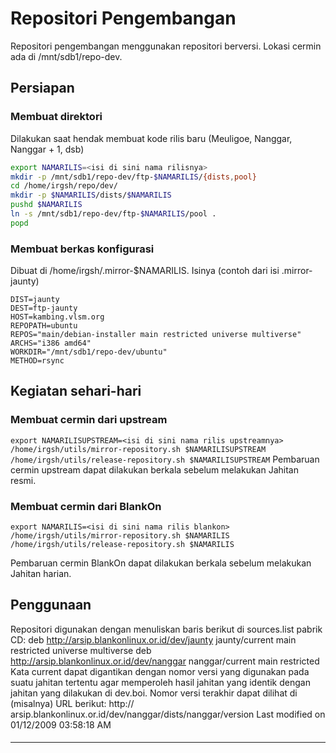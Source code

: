 # Repositori Pengembangan
Repositori pengembangan menggunakan repositori berversi.
Lokasi cermin ada di /mnt/sdb1/repo-dev.
## Persiapan
### Membuat direktori
Dilakukan saat hendak membuat kode rilis baru (Meuligoe, Nanggar, Nanggar + 1,
dsb)
```bash
export NAMARILIS=<isi di sini nama rilisnya>
mkdir -p /mnt/sdb1/repo-dev/ftp-$NAMARILIS/{dists,pool}
cd /home/irgsh/repo/dev/
mkdir -p $NAMARILIS/dists/$NAMARILIS
pushd $NAMARILIS
ln -s /mnt/sdb1/repo-dev/ftp-$NAMARILIS/pool .
popd
```
### Membuat berkas konfigurasi
Dibuat di /home/irgsh/.mirror-$NAMARILIS.
Isinya (contoh dari isi .mirror-jaunty)
```
DIST=jaunty
DEST=ftp-jaunty
HOST=kambing.vlsm.org
REPOPATH=ubuntu
REPOS="main/debian-installer main restricted universe multiverse"
ARCHS="i386 amd64"
WORKDIR="/mnt/sdb1/repo-dev/ubuntu"
METHOD=rsync
```
## Kegiatan sehari-hari
### Membuat cermin dari upstream
`export NAMARILISUPSTREAM=<isi di sini nama rilis upstreamnya>
/home/irgsh/utils/mirror-repository.sh $NAMARILISUPSTREAM
/home/irgsh/utils/release-repository.sh $NAMARILISUPSTREAM`
Pembaruan cermin upstream dapat dilakukan berkala sebelum melakukan Jahitan
resmi.
### Membuat cermin dari BlankOn
```
export NAMARILIS=<isi di sini nama rilis blankon>
/home/irgsh/utils/mirror-repository.sh $NAMARILIS
/home/irgsh/utils/release-repository.sh $NAMARILIS
```
Pembaruan cermin BlankOn dapat dilakukan berkala sebelum melakukan Jahitan
harian.
## Penggunaan
Repositori digunakan dengan menuliskan baris berikut di sources.list pabrik CD:
deb http://arsip.blankonlinux.or.id/dev/jaunty jaunty/current main restricted
universe multiverse
deb http://arsip.blankonlinux.or.id/dev/nanggar nanggar/current main restricted
Kata current dapat digantikan dengan nomor versi yang digunakan pada suatu
jahitan tertentu agar memperoleh hasil jahitan yang identik dengan jahitan yang
dilakukan di dev.boi.
Nomor versi terakhir dapat dilihat di (misalnya) URL berikut: ​http://
arsip.blankonlinux.or.id/dev/nanggar/dists/nanggar/version
Last modified on 01/12/2009 03:58:18 AM
#### 
    
 
 
 
 
 
---
 
